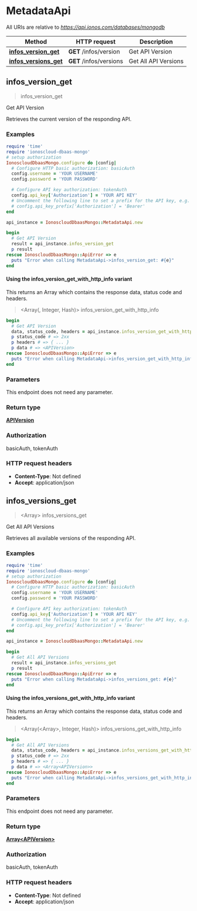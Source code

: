 # MetadataApi

All URIs are relative to *https://api.ionos.com/databases/mongodb*

| Method | HTTP request | Description |
| ------ | ------------ | ----------- |
| [**infos_version_get**](MetadataApi.md#infos_version_get) | **GET** /infos/version | Get API Version |
| [**infos_versions_get**](MetadataApi.md#infos_versions_get) | **GET** /infos/versions | Get All API Versions |


## infos_version_get

> <APIVersion> infos_version_get

Get API Version

Retrieves the current version of the responding API.

### Examples

```ruby
require 'time'
require 'ionoscloud-dbaas-mongo'
# setup authorization
IonoscloudDbaasMongo.configure do |config|
  # Configure HTTP basic authorization: basicAuth
  config.username = 'YOUR USERNAME'
  config.password = 'YOUR PASSWORD'

  # Configure API key authorization: tokenAuth
  config.api_key['Authorization'] = 'YOUR API KEY'
  # Uncomment the following line to set a prefix for the API key, e.g. 'Bearer' (defaults to nil)
  # config.api_key_prefix['Authorization'] = 'Bearer'
end

api_instance = IonoscloudDbaasMongo::MetadataApi.new

begin
  # Get API Version
  result = api_instance.infos_version_get
  p result
rescue IonoscloudDbaasMongo::ApiError => e
  puts "Error when calling MetadataApi->infos_version_get: #{e}"
end
```

#### Using the infos_version_get_with_http_info variant

This returns an Array which contains the response data, status code and headers.

> <Array(<APIVersion>, Integer, Hash)> infos_version_get_with_http_info

```ruby
begin
  # Get API Version
  data, status_code, headers = api_instance.infos_version_get_with_http_info
  p status_code # => 2xx
  p headers # => { ... }
  p data # => <APIVersion>
rescue IonoscloudDbaasMongo::ApiError => e
  puts "Error when calling MetadataApi->infos_version_get_with_http_info: #{e}"
end
```

### Parameters

This endpoint does not need any parameter.

### Return type

[**APIVersion**](APIVersion.md)

### Authorization

basicAuth, tokenAuth

### HTTP request headers

- **Content-Type**: Not defined
- **Accept**: application/json


## infos_versions_get

> <Array<APIVersion>> infos_versions_get

Get All API Versions

Retrieves all available versions of the responding API.

### Examples

```ruby
require 'time'
require 'ionoscloud-dbaas-mongo'
# setup authorization
IonoscloudDbaasMongo.configure do |config|
  # Configure HTTP basic authorization: basicAuth
  config.username = 'YOUR USERNAME'
  config.password = 'YOUR PASSWORD'

  # Configure API key authorization: tokenAuth
  config.api_key['Authorization'] = 'YOUR API KEY'
  # Uncomment the following line to set a prefix for the API key, e.g. 'Bearer' (defaults to nil)
  # config.api_key_prefix['Authorization'] = 'Bearer'
end

api_instance = IonoscloudDbaasMongo::MetadataApi.new

begin
  # Get All API Versions
  result = api_instance.infos_versions_get
  p result
rescue IonoscloudDbaasMongo::ApiError => e
  puts "Error when calling MetadataApi->infos_versions_get: #{e}"
end
```

#### Using the infos_versions_get_with_http_info variant

This returns an Array which contains the response data, status code and headers.

> <Array(<Array<APIVersion>>, Integer, Hash)> infos_versions_get_with_http_info

```ruby
begin
  # Get All API Versions
  data, status_code, headers = api_instance.infos_versions_get_with_http_info
  p status_code # => 2xx
  p headers # => { ... }
  p data # => <Array<APIVersion>>
rescue IonoscloudDbaasMongo::ApiError => e
  puts "Error when calling MetadataApi->infos_versions_get_with_http_info: #{e}"
end
```

### Parameters

This endpoint does not need any parameter.

### Return type

[**Array&lt;APIVersion&gt;**](APIVersion.md)

### Authorization

basicAuth, tokenAuth

### HTTP request headers

- **Content-Type**: Not defined
- **Accept**: application/json

